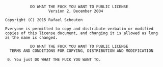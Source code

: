                 DO WHAT THE FUCK YOU WANT TO PUBLIC LICENSE
                        Version 2, December 2004

     Copyright (C) 2015 Rafael Schouten

     Everyone is permitted to copy and distribute verbatim or modified
     copies of this license document, and changing it is allowed as long
     as the name is changed.

                DO WHAT THE FUCK YOU WANT TO PUBLIC LICENSE
       TERMS AND CONDITIONS FOR COPYING, DISTRIBUTION AND MODIFICATION

      0. You just DO WHAT THE FUCK YOU WANT TO.


